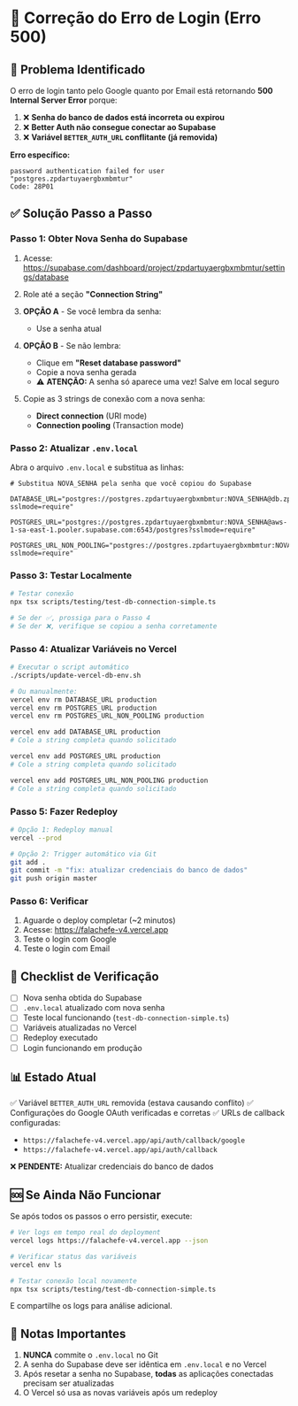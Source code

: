# 🔧 Correção do Erro de Login (Erro 500)

## 🔴 **Problema Identificado**

O erro de login tanto pelo Google quanto por Email está retornando **500 Internal Server Error** porque:

1. ❌ **Senha do banco de dados está incorreta ou expirou**
2. ❌ **Better Auth não consegue conectar ao Supabase**
3. ❌ **Variável `BETTER_AUTH_URL` conflitante (já removida)**

**Erro específico:**
```
password authentication failed for user "postgres.zpdartuyaergbxmbmtur"
Code: 28P01
```

## ✅ **Solução Passo a Passo**

### **Passo 1: Obter Nova Senha do Supabase**

1. Acesse: https://supabase.com/dashboard/project/zpdartuyaergbxmbmtur/settings/database

2. Role até a seção **"Connection String"**

3. **OPÇÃO A** - Se você lembra da senha:
   - Use a senha atual

4. **OPÇÃO B** - Se não lembra:
   - Clique em **"Reset database password"**
   - Copie a nova senha gerada
   - ⚠️ **ATENÇÃO:** A senha só aparece uma vez! Salve em local seguro

5. Copie as 3 strings de conexão com a nova senha:
   - **Direct connection** (URI mode)
   - **Connection pooling** (Transaction mode)

### **Passo 2: Atualizar `.env.local`**

Abra o arquivo `.env.local` e substitua as linhas:

```env
# Substitua NOVA_SENHA pela senha que você copiou do Supabase

DATABASE_URL="postgres://postgres.zpdartuyaergbxmbmtur:NOVA_SENHA@db.zpdartuyaergbxmbmtur.supabase.co:5432/postgres?sslmode=require"

POSTGRES_URL="postgres://postgres.zpdartuyaergbxmbmtur:NOVA_SENHA@aws-1-sa-east-1.pooler.supabase.com:6543/postgres?sslmode=require"

POSTGRES_URL_NON_POOLING="postgres://postgres.zpdartuyaergbxmbmtur:NOVA_SENHA@db.zpdartuyaergbxmbmtur.supabase.co:5432/postgres?sslmode=require"
```

### **Passo 3: Testar Localmente**

```bash
# Testar conexão
npx tsx scripts/testing/test-db-connection-simple.ts

# Se der ✅, prossiga para o Passo 4
# Se der ❌, verifique se copiou a senha corretamente
```

### **Passo 4: Atualizar Variáveis no Vercel**

```bash
# Executar o script automático
./scripts/update-vercel-db-env.sh

# Ou manualmente:
vercel env rm DATABASE_URL production
vercel env rm POSTGRES_URL production  
vercel env rm POSTGRES_URL_NON_POOLING production

vercel env add DATABASE_URL production
# Cole a string completa quando solicitado

vercel env add POSTGRES_URL production
# Cole a string completa quando solicitado

vercel env add POSTGRES_URL_NON_POOLING production
# Cole a string completa quando solicitado
```

### **Passo 5: Fazer Redeploy**

```bash
# Opção 1: Redeploy manual
vercel --prod

# Opção 2: Trigger automático via Git
git add .
git commit -m "fix: atualizar credenciais do banco de dados"
git push origin master
```

### **Passo 6: Verificar**

1. Aguarde o deploy completar (~2 minutos)
2. Acesse: https://falachefe-v4.vercel.app
3. Teste o login com Google
4. Teste o login com Email

## 🎯 **Checklist de Verificação**

- [ ] Nova senha obtida do Supabase
- [ ] `.env.local` atualizado com nova senha
- [ ] Teste local funcionando (`test-db-connection-simple.ts`)
- [ ] Variáveis atualizadas no Vercel
- [ ] Redeploy executado
- [ ] Login funcionando em produção

## 📊 **Estado Atual**

✅ Variável `BETTER_AUTH_URL` removida (estava causando conflito)
✅ Configurações do Google OAuth verificadas e corretas
✅ URLs de callback configuradas:
   - `https://falachefe-v4.vercel.app/api/auth/callback/google`
   - `https://falachefe-v4.vercel.app/api/auth/callback`

❌ **PENDENTE:** Atualizar credenciais do banco de dados

## 🆘 **Se Ainda Não Funcionar**

Se após todos os passos o erro persistir, execute:

```bash
# Ver logs em tempo real do deployment
vercel logs https://falachefe-v4.vercel.app --json

# Verificar status das variáveis
vercel env ls

# Testar conexão local novamente
npx tsx scripts/testing/test-db-connection-simple.ts
```

E compartilhe os logs para análise adicional.

## 📝 **Notas Importantes**

1. **NUNCA** commite o `.env.local` no Git
2. A senha do Supabase deve ser idêntica em `.env.local` e no Vercel
3. Após resetar a senha no Supabase, **todas** as aplicações conectadas precisam ser atualizadas
4. O Vercel só usa as novas variáveis após um redeploy


